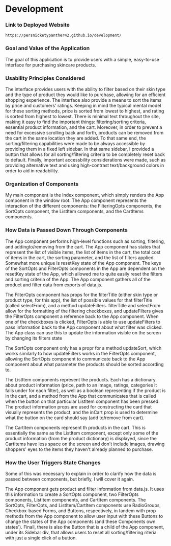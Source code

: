 # Development

### Link to Deployed Website
`https://persnicketypanther42.github.io/development/`

### Goal and Value of the Application
The goal of this application is to provide users with a simple, easy-to-use interface for purchasing skincare products. 

### Usability Principles Considered
The interface provides users with the ability to filter based on their skin type and the type of product they would like to purchase, allowing for an efficient shopping experience. The interface also provide a means to sort the items by price and customers' ratings. Keeping in mind the typical mental model for these sorting methods, price is sorted from lowest to highest, and rating is sorted from highest to lowest. There is minimal text throughout the site, making it easy to find the important things: filtering/sorting criteria, essential product information, and the cart. Moreover, in order to prevent a need for excessive scrolling back and forth, products can be removed from the cart in the same location they are added. To that same end, the sorting/filtering capabilities were made to be always accessible by providing them in a fixed left sidebar. In that same sidebar, I provided a button that allows for all sorting/filtering criteria to be completely reset back to default. Finally, important accessbility considerations were made, such as providing alternative text and using high-contrast text/background colors in order to aid in readability.

### Organization of Components
My main component is the Index component, which simply renders the App component in the window root. The App component represents the interaction of the different components: the FilteringOpts components, the SortOpts component, the ListItem components, and the CartItems components. 

### How Data is Passed Down Through Components

The App component performs high-level functions such as sorting, filtering, and addingto/removing from the cart. The App component has states that represent the list of visible items, the list of items in the cart, the total cost of items in the cart, the sorting parameter, and the list of filters applied. Somewhat more unique is resetKey state of the App component. The keys of the SortOpts and FilterOpts components in the App are dependent on the resetKey state of the App, which allowed me to quite easily reset the filters and sorting criteria of the App. The App component gathers all of the product and filter data from exports of data.js.

The FilterOpts component has props for the filterTitle (either skin type or product type, for this app), the list of possible values for that filterTitle (called selectFrom), and a method updateFilters. filterTitle and selectFrom allow for the formatting of the filtering checkboxes, and updateFilters gives the FilterOpts component a reference back to the App component. When one of the checkboxes is clicked, FilterOpts is able to use updateFilters to pass information back to the App component about what filter was clicked. The App class can use this to update the information visible on the screen by changing its filters state

The SortOpts component only has a propr for a method updateSort, which works similarly to how updateFilters works in the FilterOpts component, allowing the SortOpts component to communicate back to the App component about what parameter the products should be sorted according to.

The ListItem components represent the products. Each has a dictionary about product information (price, path to an image, ratings, categories it falls under for each filter), as well as a boolean representing if the product is in the cart, and a method from the App that communicates that is called when the button on that particular ListItem component has been pressed. The product information props are used for constructing the card that visually represents the product, and the inCart prop is used to determine what the button on the card should say (add to/remove from cart).

The CartItem components represent th products in the cart. This is essentially the same as the ListItem component, except only some of the product information (from the product dictionary) is displayed, since the CartItems have less space on the screen and don't include images, drawing shoppers' eyes to the items they haven't already planned to purchase.

### How the User Triggers State Changes

Some of this was necessary to explain in order to clarify how the data is passed between components, but briefly, I will cover it again.

The App component gets product and filter information from data.js.
It uses this information to create a SortOpts component, two FilterOpts components, ListItem components, and CartItem components. The SortOpts, FilterOpts, and ListItem/CartItem components use RadioGroups, Checkbox-based Forms, and Buttons, respectively, in tandem with prop methods from the App component to allow user input with these Buttons to change the states of the App components (and these Components own states'). Finall, there is also the Button that is a child of the App component, under its Sidebar div, that allows users to reset all sorting/filtering riteria with just a single click of a button.

